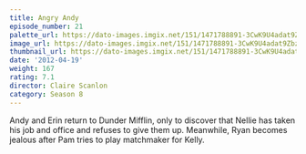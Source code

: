 ```yaml
---
title: Angry Andy
episode_number: 21
palette_url: https://dato-images.imgix.net/151/1471788891-3CwK9U4adat9ZbzOcgoxt5H0FBz.jpg?ixlib=rb-1.1.0&ch=DPR%2CWidth&auto=enhance&palette=json
image_url: https://dato-images.imgix.net/151/1471788891-3CwK9U4adat9ZbzOcgoxt5H0FBz.jpg?ixlib=rb-1.1.0&ch=DPR%2CWidth&auto=compress%2Cformat&w=500
thumbnail_url: https://dato-images.imgix.net/151/1471788891-3CwK9U4adat9ZbzOcgoxt5H0FBz.jpg?ixlib=rb-1.1.0&ch=DPR%2CWidth&auto=enhance&w=500&h=280&fit=crop&fm=jpg
date: '2012-04-19'
weight: 167
rating: 7.1
director: Claire Scanlon
category: Season 8
---
```


Andy and Erin return to Dunder Mifflin, only to discover that Nellie has taken his job and office and refuses to give them up. Meanwhile, Ryan becomes jealous after Pam tries to play matchmaker for Kelly.